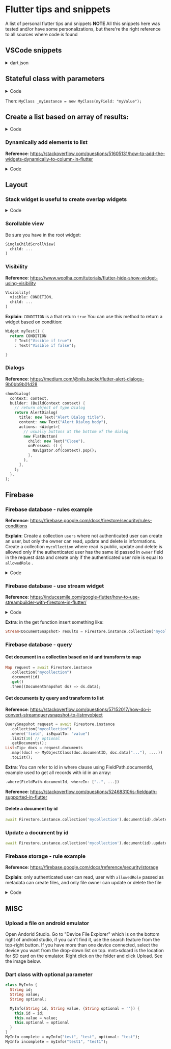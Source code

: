 # Flutter tips and snippets

A list of personal flutter tips and snippets
**NOTE** All this snippets here was tested and/or have some personalizations, but there're the right reference to all sources where code is found

## VSCode snippets

<details>
  <summary>dart.json</summary>

``` json
{
  "Provider": {
  "prefix": "provider",
    "body": [
      "Provider.of<$1>(context).$2"
    ]
  },
  "Widget": {
    "prefix": "widget",
    "body": [
      "Widget $1() {$2}"
    ]
  },
  "Stateful": {
    "prefix": "stateful",
    "body": [
      "class $1 extends StatefulWidget {",
      "@override",
      "State<StatefulWidget> createState() => $1State();",
      "}",
      "class $1State extends State<$1> {",
      "@override",
      "Widget build(BuildContext context) {",
      "return $2",
      "}",
      "}"
    ]
  },
  "Stateless": {
    "prefix": "stateless",
    "body": [
      "class $1 extends StatelessWidget {",
      "@override",
      "Widget build(BuildContext context) {",
      "return $2",
      "}",
      "}"
    ]
  },
  "Future": {
    "prefix": "future",
    "body": [
      "Future<$1> $2($3) async {",
      "return $4;",
      "}"
    ]
  }
}
```

</details>

## Stateful class with parameters

<details>
  <summary>Code</summary>

``` dart
class MyClass extends StatefulWidget {
  final Type myField;

  const MyClass({Key key, this.myField}) : super(key: key);
  @override
  State<StatefulWidget> createState() => MyClassState();
}

class MyClassState extends State<ResultCard> {
  ...
}
```

</details>

Then: `MyClass _myinstance = new MyClass(myField: "myValue");` 

## Create a list based on array of results:

<details>
  <summary>Code</summary>

``` dart
ListView.builder(
  shrinkWrap: true, // use this to avoid rendere in column error
  padding: const EdgeInsets.all(8),
  itemCount: _getMyResultFunction,
  itemBuilder: (BuildContext context, int index) {
    return Container(
      height: 100,
      child: Center(child: Text(_searchResults[index].data["name"])),
    );
  })
```

</details>

### Dynamically add elements to list

**Reference**: <https://stackoverflow.com/questions/51605131/how-to-add-the-widgets-dynamically-to-column-in-flutter>
<details>
  <summary>Code</summary>

``` dart
  // 
  var _searchResults = List<Widget>();

  ...

  for (var i = 0; i < results.length; i++) {
    _searchResults.add(resultCard(results[i].data));
  }

  ...

  // clear the list
  _searchResults.clear();
```

</details>

## Layout

### **Stack** widget is useful to create overlap widgets

<details>
<summary>Code</summary>

``` dart
    return Directionality(
        textDirection: TextDirection.ltr,
        // stack allow widget overlapping for gamepad
        child: Stack(children: [
          level.widget,
          Joypad(
            onChange: (Offset delta) => level.movePlayer(delta),
          )
        ]));
  }
  ```

</details>

### Scrollable view

Be sure you have in the root widget:

``` dart
SingleChildScrollView(
  child: ...
)
```

### Visibility

**Reference**: <https://www.woolha.com/tutorials/flutter-hide-show-widget-using-visibility>

``` dart
Visibility(
  visible: CONDITION,
  child: ...
)
```

**Explain**: `CONDITION` is a that return `true` 
You can use this method to return a widget based on condition:

``` dart
Widget myTest() {
  return CONDITION
    ? Text("Visible if true")
    : Text("Visible if false");

}
```

### Dialogs

**Reference**: <https://medium.com/@nils.backe/flutter-alert-dialogs-9b0bb9b01d28>

``` dart
showDialog(
  context: context,
  builder: (BuildContext context) {
    // return object of type Dialog
    return AlertDialog(
      title: new Text("Alert Dialog title"),
      content: new Text("Alert Dialog body"),
      actions: <Widget>[
        // usually buttons at the bottom of the dialog
        new FlatButton(
          child: new Text("Close"),
          onPressed: () {
            Navigator.of(context).pop();
          },
        ),
      ],
    );
  },
);
```

## Firebase

### Firebase database - rules example

**Reference**: <https://firebase.google.com/docs/firestore/security/rules-conditions>

**Explain**: Create a collection `users` where not authenticated user can create an user, but only the owner can read, update and delete is informations. Create a collection `mycollection` where read is public, update and delete is allowed only if the authenticated user has the same id passed in `owner` field in the request data and create only if the authenticated user role is equal to `allowedRole` .
 
<details>
<summary>Code</summary>

``` text
rules_version = '2';
service cloud.firestore {
  match /databases/{database}/documents {

    match /users/{userId} {
      allow read, update, delete: if request.auth.uid == userId;
      allow create: if request.auth.uid != null;
    }
    match /mycollection/{myId} {
      allow create: if get(/databases/$(database)/documents/users/$(request.auth.uid)).data.role == "allowedRole"
      allow update, delete: if request.auth.uid == resource.data.owner;
      allow read: if request.auth.uid != null;
    }
  }
}
```

**IMP** `userId` in the record is the firebase documentID that is passed to the rule with `{userId}` , so you can pass the documentID and use it to check rule policy

</details>

### Firebase database - use stream widget

**Reference**: <https://inducesmile.com/google-flutter/how-to-use-streambuilder-with-firestore-in-flutter/>

<details>
<summary>Code</summary>

``` dart
StreamBuilder(
  stream: _myGetStreamFromFirebaseFunction,
  builder: (context, snapshot) {
    if (!snapshot.hasData) {
      return Text("Loading..");
    }
    // Your data is in snapshot.data
    // Your error is in snapshot.error
  },
),
```

</details>

**Extra**: in the get function insert something like:

``` dart
Stream<DocumentSnapshot> results = Firestore.instance.collection('mycollection').document(id).snapshots();`
```

### Firebase database - query

#### Get document in a collection based on id and transform to map

``` dart
Map request = await Firestore.instance
  .collection("mycollection")
  .document(id)
  .get()
  .then((DocumentSnapshot ds) => ds.data);
```

#### Get documents by query and transform to list

**Reference**: <https://stackoverflow.com/questions/57152017/how-do-i-convert-streamquerysnapshot-to-listmyobject>

``` dart
QuerySnapshot request = await Firestore.instance
  .collection("mycollection")
  .where('field', isEqualTo: "value")
  .limit(10) // optional
  .getDocuments();
List<Tip> docs = request.documents
  .map((doc) => MyObjectClass(doc.documentID, doc.data["..."], ....))
  .toList();
```

**Extra**: You can refer to id in where clause using FieldPath.documentId, example used to get all records with id in an array:

``` dart
.where(FieldPath.documentId, whereIn: ["..", ...])
```

**Reference**: <https://stackoverflow.com/questions/52468310/is-fieldpath-supported-in-flutter>

#### Delete a document by id

``` dart
await Firestore.instance.collection('mycollection').document(id).delete();
```

### Update a document by id

``` dart
await Firestore.instance.collection('mycollection').document(id).updateData({...});
```

### Firebase storage - rule example

**Reference**: <https://firebase.google.com/docs/reference/security/storage>

**Explain**: only authenticated user can read, user with `allowedRole` passed as metadata can create files, and only file owner can update or delete the file

<details>
<summary>Code</summary>

``` text
rules_version = '2';
service firebase.storage {
  match /b/{bucket}/o {
    match /{allPaths=**} {
      allow read: if request.auth != null;
      allow create: if request.auth != null && request.resource.metadata.role == "allowedRole";
      allow update, delete: if resource.metadata["owner"] == request.auth.uid;
    }
  }
}
```

</details>

## MISC

### Upload a file on android emulator

Open Andorid Studio. Go to "Device File Explorer" which is on the bottom right of android studio, if you can't find it, use the search feature from the top-right button.
If you have more than one device connected, select the device you want from the drop-down list on top.
mnt>sdcard is the location for SD card on the emulator.
Right click on the folder and click Upload. See the image below.

### Dart class with optional parameter
``` dart
class MyInfo {
  String id;
  String value;
  String optional;

  MyInfo(String id, String value, {String optional = ''}) {
    this.id = id;
    this.value = value;
    this.optional = optional
  }
}
MyInfo complete = myInfo("test", "test", optional: "test");
MyInfo incomplete = myInfo("test1", "test1");
```
